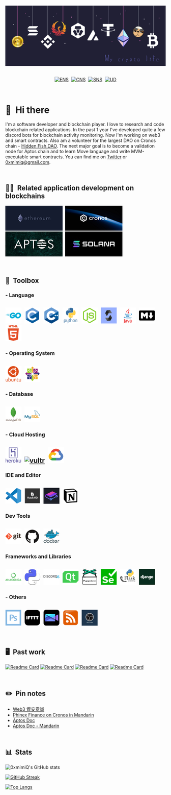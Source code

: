![Banner](assets/banner-anime.png)
&nbsp;

<p align="center">
<a href="https://etherscan.io/address/0x03762c4478518FBf036ed6062FE9035D2e6D0670" target="_blank"><img src="https://shields.io/badge/ENS-0xmimiQ.eth-blue?logo&style=for-the-badge" alt="ENS"/></a> &nbsp;<a href="https://cronoscan.com/address/0x03762c4478518FBf036ed6062FE9035D2e6D0670" target="_blank"><img src="https://shields.io/badge/CNS-0xmimiQ.cro-9cf?logo&style=for-the-badge" alt="CNS"/></a> &nbsp;<a href="https://solscan.io/account/55r7FvKkcddtgSDfGLKuLwjgJ5o5QiKpopWK7GMgwE2A" target="_blank"><img src="https://shields.io/badge/SNS-0xmimiQ.sol-834ce0?logo&style=for-the-badge" alt="SNS"/></a> &nbsp;<a href="https://ud.me/0xmimiq.x" target="_blank"><img src="https://shields.io/badge/UD-0xmimiQ.x-4b92c4?logo&style=for-the-badge" alt="UD"/></a>
</p>

&nbsp;

# 👋 &nbsp;Hi there

I'm a software developer and blockchain player. I love to research and code blockchain related applications. In the past 1 year I've developed quite a few discord bots for blockchain activity monitoring. Now I'm working on web3 and smart contracts. Also am a volunteer for the largest DAO on Cronos chain - [Hidden Fish DAO](https://twitter.com/HiddenFishDAO). The next major goal is to become a validation node for Aptos chain and to learn Move language and write MVM-executable smart contracts. You can find me on [Twitter](https://twitter.com/0xmimiQ) or 0xmimiq@gmail.com.

&nbsp;

## 👨‍💻 &nbsp;Related application development on blockchains

<a href="https://ethereum.org/" target="_blank"><img src="/assets/ethereum.png" alt="ethereum"/></a> &nbsp;<a href="https://cronos.org/" target="_blank"><img src="/assets/cronos.png" alt="cronos"/></a> &nbsp;<a href="https://aptoslabs.com/" target="_blank"><img src="/assets/aptos.png" alt="aptos"/></a> &nbsp;<a href="https://solana.com/" target="_blank"><img src="/assets/solana.jpg" alt="solana"/></a>

&nbsp;

## 🧰 &nbsp;Toolbox

### - Language
<a href="https://go.dev/" target="_blank"><img src="https://github.com/devicons/devicon/blob/master/icons/go/go-original-wordmark.svg" alt="Golang" width="50" height="50"/></a> &nbsp;<a href="https://www.iso.org/standard/74528.html" target="_blank"><img src="https://raw.githubusercontent.com/devicons/devicon/1119b9f84c0290e0f0b38982099a2bd027a48bf1/icons/c/c-original.svg" alt="C" width="50" height="50"/></a> &nbsp;<a href="https://isocpp.org/" target="_blank"><img src="https://github.com/devicons/devicon/blob/master/icons/cplusplus/cplusplus-original.svg" alt="CPP" width="50" height="50"/></a> &nbsp;<a href="https://www.python.org/" target="_blank"><img src="https://raw.githubusercontent.com/devicons/devicon/1119b9f84c0290e0f0b38982099a2bd027a48bf1/icons/python/python-original-wordmark.svg" alt="Python" width="50" height="50"/></a> &nbsp;<a href="https://nodejs.org/en/" target="_blank"><img src="https://github.com/devicons/devicon/blob/master/icons/nodejs/nodejs-original.svg" alt="nodejs" width="50" height="50"/></a> &nbsp;<a href="https://soliditylang.org/" target="_blank"><img src="/assets/solidity.png" alt="solidity" width="50" height="50" style="background-color:green;"/></a> &nbsp;<a href="https://www.java.com/en/" target="_blank"><img src="https://github.com/devicons/devicon/blob/master/icons/java/java-original-wordmark.svg" alt="java" width="50" height="50"/></a> &nbsp;<a href="https://www.markdownguide.org/basic-syntax/" target="_blank"><img src="/assets/markdown.png" alt="markdown" width="50" height="50"/></a> &nbsp;<a href="#" target="_blank"><img src="https://github.com/devicons/devicon/blob/master/icons/html5/html5-plain-wordmark.svg" alt="html5" width="50" height="50"/></a>
---

### - Operating System
<a href="https://ubuntu.com/"><img src="https://raw.githubusercontent.com/devicons/devicon/1119b9f84c0290e0f0b38982099a2bd027a48bf1/icons/ubuntu/ubuntu-plain-wordmark.svg" alt="ubuntu" width="50" height="50"/></a> &nbsp;<a href="https://www.centos.org/"><img src="https://github.com/devicons/devicon/blob/master/icons/centos/centos-original.svg" alt="centos" width="50" height="50"/></a>
---

### - Database
<a href="https://www.mongodb.com/"><img src="https://github.com/devicons/devicon/blob/master/icons/mongodb/mongodb-original-wordmark.svg" alt="MongoDB" width="50" height="50"/></a> &nbsp;<a href="https://www.mysql.com/"><img src="https://github.com/devicons/devicon/blob/master/icons/mysql/mysql-original-wordmark.svg" alt="MySQL" width="50" height="50"/></a>
---

### - Cloud Hosting
<a href="https://www.heroku.com/"><img src="https://github.com/devicons/devicon/blob/master/icons/heroku/heroku-original-wordmark.svg" alt="heroku" width="50" height="50"/></a> &nbsp;<a href="https://www.vultr.com/"><img src="https://www.vultr.com/favicon/android-chrome-512x512.png" alt="vultr" width="50" height="50"/></a> &nbsp;<a href="https://cloud.google.com/"><img src="https://github.com/devicons/devicon/blob/master/icons/googlecloud/googlecloud-original.svg" alt="gcp" width="50" height="50"/></a>
---

### IDE and Editor
<a href="https://code.visualstudio.com/"><img src="https://raw.githubusercontent.com/devicons/devicon/1119b9f84c0290e0f0b38982099a2bd027a48bf1/icons/vscode/vscode-original.svg" alt="VSCode" width="50" height="50"/></a> &nbsp;<a href="https://hackmd.io/"><img src="/assets/HackMD.png" alt="HackMD" width="50" height="50"/></a> &nbsp;<a href="https://www.gitbook.com/"><img src="/assets/gitbook.png" alt="gitbook" width="50" height="50"/></a> &nbsp;<a href="https://www.notion.so/"><img src="/assets/Notion.png" alt="Notion" width="50" height="50"/></a>
---

### Dev Tools
<a href="https://git-scm.com/"><img src="https://raw.githubusercontent.com/devicons/devicon/1119b9f84c0290e0f0b38982099a2bd027a48bf1/icons/git/git-original-wordmark.svg" alt="Git" width="50" height="50"/></a> &nbsp;<a href="https://github.com/"><img src="/assets/Github.png" alt="GitHub" width="50" height="50"/></a> &nbsp;<a href="https://www.docker.com/"><img src="https://github.com/devicons/devicon/blob/master/icons/docker/docker-original-wordmark.svg" alt="docker" width="50" height="50"/></a> 
---

### Frameworks and Libraries
<a href="https://www.anaconda.com/"><img src="https://raw.githubusercontent.com/devicons/devicon/1119b9f84c0290e0f0b38982099a2bd027a48bf1/icons/anaconda/anaconda-original-wordmark.svg" alt="Anaconda" width="50" height="50"/></a> &nbsp;<a href="https://docs.pycord.dev/en/stable/"><img src="/assets/pycord.png" alt="pycord" width="50" height="50"/></a> &nbsp;<a href="https://discord.js.org/#/"><img src="https://github.com/devicons/devicon/blob/master/icons/discordjs/discordjs-original-wordmark.svg" alt="DiscordJS" width="50" height="50"/></a> &nbsp;<a href="https://www.qt.io/"><img src="https://github.com/devicons/devicon/blob/master/icons/qt/qt-original.svg" alt="Qt" width="50" height="50"/></a> &nbsp;<a href="https://github.com/puppeteer/puppeteer"><img src="/assets/puppeteer.png" alt="puppeteer" width="50" height="50"/></a> &nbsp;<a href="https://github.com/SeleniumHQ/selenium"><img src="/assets/selenium.png" alt="selenium" width="50" height="50"/></a> &nbsp;<a href="https://flask.palletsprojects.com/en/2.2.x/"><img src="/assets/flask.png" alt="flask" width="50" height="50"/></a> &nbsp;<a href="https://www.djangoproject.com/"><img src="/assets/django.jpeg" alt="django" width="50" height="50"/></a>
---

### - Others
<a href="https://www.adobe.com/tw/products/photoshop.html"><img src="https://raw.githubusercontent.com/devicons/devicon/1119b9f84c0290e0f0b38982099a2bd027a48bf1/icons/photoshop/photoshop-line.svg" alt="Photoshop" width="50" height="50"/></a> &nbsp;<a href="https://ifttt.com/explore"><img src="/assets/ifttt.png" alt="ifttt" width="50" height="50"/></a> &nbsp;<a href="https://tw.cyberlink.com/"><img src="/assets/PowerDirector.png" alt="PowerDirector" width="50" height="50"/></a> &nbsp;<a href="https://www.rssboard.org/rss-specification"><img src="/assets/rss-feed.png" alt="rss-feed" width="50" height="50"/></a> &nbsp;<a href="https://obsproject.com/"><img src="/assets/obs_studio.jpg" alt="rss-feed" width="50" height="50"/></a>
---

&nbsp;

## 🖥 &nbsp;Past work
<p align="left">
  <a href="https://github.com/0xmimiQ/eb_supporter"><img height="130" src="https://github-readme-stats.vercel.app/api/pin/?username=0xmimiQ&repo=eb_supporter&bg_color=0d1116&title_color=ce09ec&text_color=a4aacb&icon_color=007ec6" alt="Readme Card"></a>
  <a href="https://github.com/0xmimiQ/pyppeteer-use-case"><img height="130" src="https://github-readme-stats.vercel.app/api/pin/?username=0xmimiQ&repo=pyppeteer-use-case&bg_color=0d1116&title_color=ce09ec&text_color=a4aacb&icon_color=007ec6" alt="Readme Card"></a>
  <a href="https://github.com/0xmimiQ/LineCurrencyBot"><img height="130" src="https://github-readme-stats.vercel.app/api/pin/?username=0xmimiQ&repo=LineCurrencyBot&bg_color=0d1116&title_color=ce09ec&text_color=a4aacb&icon_color=007ec6" alt="Readme Card"></a>
  <a href="https://github.com/0xmimiQ/etherscan_tracker"><img height="130" src="https://github-readme-stats.vercel.app/api/pin/?username=0xmimiQ&repo=etherscan_tracker&bg_color=0d1116&title_color=ce09ec&text_color=a4aacb&icon_color=007ec6" alt="Readme Card"></a>
</p>
&nbsp;

## ✏️ &nbsp;Pin notes

<!-- NOTE-LIST:START -->
- [Web3 資安意識](https://0xmimiq.gitbook.io/web3-zi-an-yi-shi/)
- [Phinex Finance on Cronos in Mandarin](https://app.gitbook.com/s/KD5ucI3LxceJPGHAByrK/bai-pi-shu-yuan-wen/bei-zhu)
- [Aptos Doc](https://aptos.dev/)
- [Aptos Doc - Mandarin](https://wiki.aptos.movemove.org/)
<!-- NOTE-POST-LIST:END -->

&nbsp;

## 📊 &nbsp;Stats

![0xmimiQ's GitHub stats](https://github-readme-stats.vercel.app/api?username=0xmimiQ&show_icons=true&bg_color=282339&border_color=6746DD&title_color=A835DD&text_color=DDDDDD&count_private=true&cache_seconds=1800&hide=contribs,prs)

[![GitHub Streak](https://github-readme-streak-stats.herokuapp.com?user=0xmimiQ&ring=A835DD&background=282339&fire=DD4BC2&border=6746DD&stroke=895DDD&currStreakLabel=6A7CDD&dates=A540DD&sideLabels=6A7CDD&currStreakNum=DDDDDD&sideNums=DDDDDD)](https://git.io/streak-stats)

[![Top Langs](https://github-readme-stats.vercel.app/api/top-langs/?username=0xmimiQ&layout=compact&bg_color=282339&border_color=6746DD&title_color=A835DD&text_color=DDDDDD&card_width=445)](https://github.com/anuraghazra/github-readme-stats)
